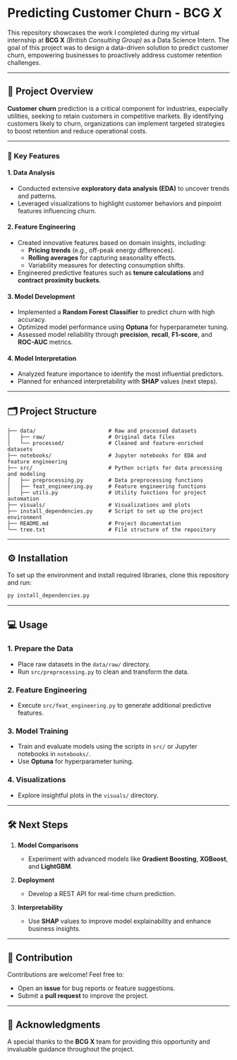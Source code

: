 # Predicting Customer Churn - BCG _**X**_

This repository showcases the work I completed during my virtual internship at **BCG X** _(British Consulting Group)_ as a Data Science Intern. The goal of this project was to design a data-driven solution to predict customer churn, empowering businesses to proactively address customer retention challenges.

---

## 🚀 Project Overview

**Customer churn** prediction is a critical component for industries, especially utilities, seeking to retain customers in competitive markets. By identifying customers likely to churn, organizations can implement targeted strategies to boost retention and reduce operational costs.

---

### 🔑 Key Features

#### 1. **Data Analysis**
- Conducted extensive **exploratory data analysis (EDA)** to uncover trends and patterns.
- Leveraged visualizations to highlight customer behaviors and pinpoint features influencing churn.

#### 2. **Feature Engineering**
- Created innovative features based on domain insights, including:
  - **Pricing trends** (e.g., off-peak energy differences).
  - **Rolling averages** for capturing seasonality effects.
  - Variability measures for detecting consumption shifts.
- Engineered predictive features such as **tenure calculations** and **contract proximity buckets**.

#### 3. **Model Development**
- Implemented a **Random Forest Classifier** to predict churn with high accuracy.
- Optimized model performance using **Optuna** for hyperparameter tuning.
- Assessed model reliability through **precision**, **recall**, **F1-score**, and **ROC-AUC** metrics.

#### 4. **Model Interpretation**
- Analyzed feature importance to identify the most influential predictors.
- Planned for enhanced interpretability with **SHAP** values (next steps).

---

## 🗂 Project Structure

```plaintext
├── data/                       # Raw and processed datasets
│   ├── raw/                    # Original data files
│   └── processed/              # Cleaned and feature-enriched datasets
├── notebooks/                  # Jupyter notebooks for EDA and feature engineering
├── src/                        # Python scripts for data processing and modeling
│   ├── preprocessing.py        # Data preprocessing functions
│   ├── feat_engineering.py     # Feature engineering functions
│   ├── utils.py                # Utility functions for project automation
├── visuals/                    # Visualizations and plots
├── install_dependencies.py     # Script to set up the project environment
├── README.md                   # Project documentation
└── tree.txt                    # File structure of the repository
```

---

## ⚙️ Installation

To set up the environment and install required libraries, clone this repository and run:

```bash
py install_dependencies.py
```

---

## 💻 Usage

### 1. **Prepare the Data**
- Place raw datasets in the `data/raw/` directory.
- Run `src/preprocessing.py` to clean and transform the data.

### 2. **Feature Engineering**
- Execute `src/feat_engineering.py` to generate additional predictive features.

### 3. **Model Training**
- Train and evaluate models using the scripts in `src/` or Jupyter notebooks in `notebooks/`.
- Use **Optuna** for hyperparameter tuning.

### 4. **Visualizations**
- Explore insightful plots in the `visuals/` directory.

---

## 🛠 Next Steps

1. **Model Comparisons**
   - Experiment with advanced models like **Gradient Boosting**, **XGBoost**, and **LightGBM**.

2. **Deployment**
   - Develop a REST API for real-time churn prediction.

3. **Interpretability**
   - Use **SHAP** values to improve model explainability and enhance business insights.

---

## 🤝 Contribution

Contributions are welcome! Feel free to:
- Open an **issue** for bug reports or feature suggestions.
- Submit a **pull request** to improve the project.

---

## 🌟 Acknowledgments

A special thanks to the **BCG X** team for providing this opportunity and invaluable guidance throughout the project.

